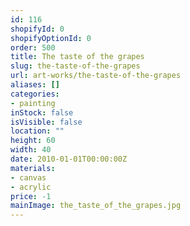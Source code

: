 ```yaml
---
id: 116
shopifyId: 0
shopifyOptionId: 0
order: 500
title: The taste of the grapes
slug: the-taste-of-the-grapes
url: art-works/the-taste-of-the-grapes
aliases: []
categories:
- painting
inStock: false
isVisible: false
location: ""
height: 60
width: 40
date: 2010-01-01T00:00:00Z
materials:
- canvas
- acrylic
price: -1
mainImage: the_taste_of_the_grapes.jpg
---
```

